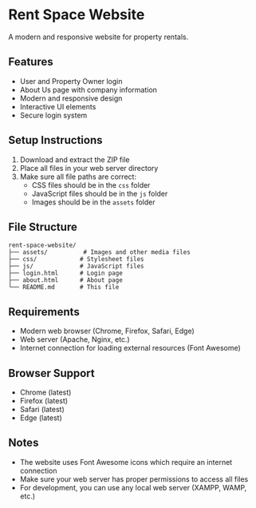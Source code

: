 # Rent Space Website

A modern and responsive website for property rentals.

## Features

- User and Property Owner login
- About Us page with company information
- Modern and responsive design
- Interactive UI elements
- Secure login system

## Setup Instructions

1. Download and extract the ZIP file
2. Place all files in your web server directory
3. Make sure all file paths are correct:
   - CSS files should be in the `css` folder
   - JavaScript files should be in the `js` folder
   - Images should be in the `assets` folder

## File Structure

```
rent-space-website/
├── assets/          # Images and other media files
├── css/            # Stylesheet files
├── js/             # JavaScript files
├── login.html      # Login page
├── about.html      # About page
└── README.md       # This file
```

## Requirements

- Modern web browser (Chrome, Firefox, Safari, Edge)
- Web server (Apache, Nginx, etc.)
- Internet connection for loading external resources (Font Awesome)

## Browser Support

- Chrome (latest)
- Firefox (latest)
- Safari (latest)
- Edge (latest)

## Notes

- The website uses Font Awesome icons which require an internet connection
- Make sure your web server has proper permissions to access all files
- For development, you can use any local web server (XAMPP, WAMP, etc.)
